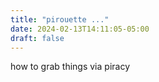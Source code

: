 ```yaml
---
title: "pirouette ..."
date: 2024-02-13T14:11:05-05:00
draft: false
---
```


how to grab things via piracy
